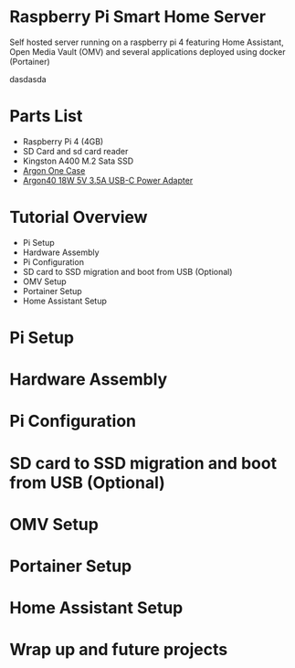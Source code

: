 # Raspberry Pi Smart Home Server
Self hosted server running on a raspberry pi 4 featuring Home Assistant, Open Media Vault (OMV) and several applications deployed using docker (Portainer)

dasdasda

# Parts List
* Raspberry Pi 4 (4GB)
* SD Card and sd card reader
* Kingston A400 M.2 Sata SSD
* <a href="https://my.cytron.io/p-argon1-md2-case-expansion-for-sata-storage"> Argon One Case  </a>
* <a href="https://my.cytron.io/Argon40/p-18w-5v-3p5a-usb-c-power-adapter-uk"> Argon40 18W 5V 3.5A USB-C Power Adapter </a>
  

# Tutorial Overview
* Pi Setup
* Hardware Assembly
* Pi Configuration
* SD card to SSD migration and boot from USB (Optional)
* OMV Setup
* Portainer Setup
* Home Assistant Setup


# Pi Setup

# Hardware Assembly

# Pi Configuration

# SD card to SSD migration and boot from USB (Optional)

# OMV Setup

# Portainer Setup

# Home Assistant Setup

# Wrap up and future projects



